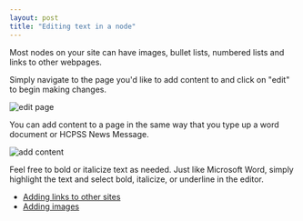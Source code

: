 ```yaml
---
layout: post
title: "Editing text in a node"
---
```


Most nodes on your site can have images, bullet lists, numbered lists and links to other webpages.

Simply navigate to the page you'd like to add content to and click on "edit" to begin making changes. 

![edit page](/schoolsites-help/images/pages/edit.png)

You can add content to a page in the same way that you type up a word document or HCPSS News Message.

<a name="wysiwyg"></a>

![add content](/schoolsites-help/images/pages/page-wysiwyg.png)

Feel free to bold or italicize text as needed. Just like Microsoft Word, simply highlight the text and select bold, italicize, or underline in the editor.

- [Adding links to other sites](/schoolsites-help/2014/07/15/adding-links/)
- [Adding images](/schoolsites-help/2014/07/15/adding-images/)

